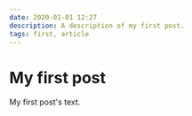 ```yaml
---
date: 2020-01-01 12:27
description: A description of my first post.
tags: first, article
---
```

# My first post

My first post's text.